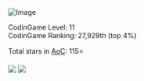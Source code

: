 <img src="https://projecteuler.net/profile/Graygzou.png" class="postimage" alt="Image">

CodinGame Level: 11     
CodinGame Ranking: 27,929th (top 4%)

Total stars in [AoC](https://adventofcode.com/): 115⭐

![](https://img.shields.io/badge/stars%20⭐-34-yellow)
![](https://img.shields.io/badge/days%20completed-17-red)

<!--
**Graygzou/Graygzou** is a ✨ _special_ ✨ repository because its `README.md` (this file) appears on your GitHub profile.

Here are some ideas to get you started:

- 🔭 I’m currently working on ...
- 🌱 I’m currently learning ...
- 👯 I’m looking to collaborate on ...
- 🤔 I’m looking for help with ...
- 💬 Ask me about ...
- 📫 How to reach me: ...
- 😄 Pronouns: ...
- ⚡ Fun fact: ...
-->
